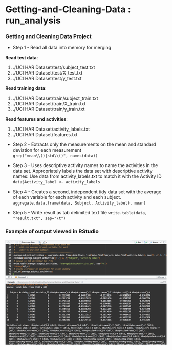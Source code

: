 Getting-and-Cleaning-Data : run_analysis
=========================

### Getting and Cleaning Data Project 

* Step 1 - Read all data into memory for merging

<b>Read test data</b>: 
<ol>
<li>./UCI HAR Dataset/test/subject_test.txt</li>
<li>./UCI HAR Dataset/test/X_test.txt</li>
<li>./UCI HAR Dataset/test/y_test.txt</li>
</ol>

<b>Read training data</b>: 
<ol>
<li>./UCI HAR Dataset/train/subject_train.txt</li>
<li>./UCI HAR Dataset/train/X_train.txt</li>
<li>./UCI HAR Dataset/train/y_train.txt</li>
</ol>

<b>Read features and activities</b>: 
<ol>
<li>./UCI HAR Dataset/activity_labels.txt</li>
<li>./UCI HAR Dataset/features.txt</li>
</ol>

	
* Step 2 - Extracts only the measurements on the mean and standard deviation for each measurement	
		`grep("mean\\()|std\\()", names(data))`
		
* Step 3 - Uses descriptive activity names to name the activities in the data set. Appropriately labels the data set with descriptive activity names:
 Use data from activity_labels.txt to match it with the Activity ID
        `data$Activity_label <- activity_labels`

* Step 4 - Creates a second, independent tidy data set with the average of each variable for each activity and each subject.
          `aggregate.data.frame(data, Subject, Activity_label), mean)`
* Step 5 - Write result as tab delimited text file
          `write.table(data, "result.txt", sep="\t")`
### Example of output viewed in RStudio
![result photo](output.png) 
